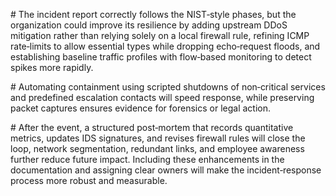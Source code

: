 \# The incident report correctly follows the NIST‑style phases, but the organization could improve its resilience by adding upstream DDoS mitigation rather than relying solely on a local firewall rule, refining ICMP rate‑limits to allow essential types while dropping echo‑request floods, and establishing baseline traffic profiles with flow‑based monitoring to detect spikes more rapidly.



\# Automating containment using scripted shutdowns of non‑critical services and predefined escalation contacts will speed response, while preserving packet captures ensures evidence for forensics or legal action.



\# After the event, a structured post‑mortem that records quantitative metrics, updates IDS signatures, and revises firewall rules will close the loop, network segmentation, redundant links, and employee awareness further reduce future impact. Including these enhancements in the documentation and assigning clear owners will make the incident‑response process more robust and measurable.


